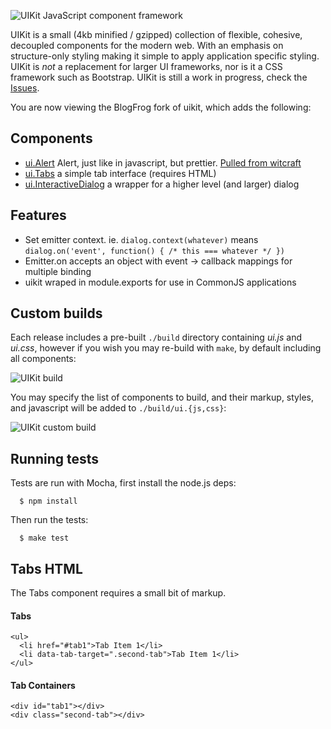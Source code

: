 
 ![UIKit JavaScript component framework](http://f.cl.ly/items/2j0m3D1l1T041S1k463L/Grab.png)

  UIKit is a small (4kb minified / gzipped) collection of flexible, cohesive, decoupled components for the modern web. With an emphasis on structure-only styling making it simple to apply application specific styling. UIKit is _not_ a replacement for larger UI frameworks, nor is it a CSS framework such as Bootstrap. UIKit is still a work in progress, check the [Issues](https://github.com/visionmedia/uikit/issues).

You are now viewing the BlogFrog fork of uikit, which adds the following:

## Components

  - [ui.Alert](https://github.com/blogfrog/uikit/tree/master/lib/components/alert/alert.js) Alert, just like in javascript, but prettier.  [Pulled from witcraft](https://github.com/witcraft/uikit/commit/80c6bff7634e854cf6a1e3d7ef08d2462feeb82d)
  - [ui.Tabs](https://github.com/blogfrog/uikit/tree/master/lib/components/tabs/tabs.js) a simple tab interface (requires HTML)
  - [ui.InteractiveDialog](https://github.com/blogfrog/uikit/tree/master/lib/components/interactivedialog/interactivedialog.js) a wrapper for a higher level (and larger) dialog

## Features

  - Set emitter context.  ie. `dialog.context(whatever)` means `dialog.on('event', function() { /* this === whatever */ })`
  - Emitter.on accepts an object with event -> callback mappings for multiple binding
  - uikit wraped in module.exports for use in CommonJS applications

## Custom builds

  Each release includes a pre-built `./build` directory containing _ui.js_ and _ui.css_,
  however if you wish you may re-build with `make`, by default including all components:

  ![UIKit build](http://f.cl.ly/items/0Z040x2E2g2v2E1M2l38/Grab.png)

  You may specify the list of components to build, and their markup, styles, and javascript will be added to `./build/ui.{js,css}`:

  ![UIKit custom build](http://f.cl.ly/items/1B3C3g293y03372I1q1b/Grab.png)

## Running tests

  Tests are run with Mocha, first install the node.js deps:

      $ npm install

  Then run the tests:

      $ make test

## Tabs HTML

The Tabs component requires a small bit of markup.

#### Tabs

    <ul>
      <li href="#tab1">Tab Item 1</li>
      <li data-tab-target=".second-tab">Tab Item 1</li>
    </ul>

#### Tab Containers

    <div id="tab1"></div>
    <div class="second-tab"></div>
